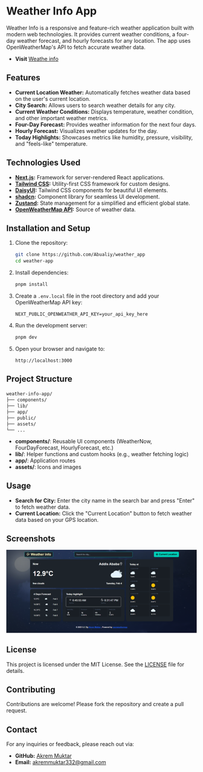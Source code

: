 # Weather Info App

Weather Info is a responsive and feature-rich weather application built with modern web technologies. It provides current weather conditions, a four-day weather forecast, and hourly forecasts for any location. The app uses OpenWeatherMap's API to fetch accurate weather data.

- **Visit** [Weathe info](https://weather-info-app123.vercel.app/)
  
## Features
- **Current Location Weather:** Automatically fetches weather data based on the user's current location.
- **City Search:** Allows users to search weather details for any city.
- **Current Weather Conditions:** Displays temperature, weather condition, and other important weather metrics.
- **Four-Day Forecast:** Provides weather information for the next four days.
- **Hourly Forecast:** Visualizes weather updates for the day.
- **Today Highlights:** Showcases metrics like humidity, pressure, visibility, and "feels-like" temperature.

## Technologies Used
- **[Next.js](https://nextjs.org/):** Framework for server-rendered React applications.
- **[Tailwind CSS](https://tailwindcss.com/):** Utility-first CSS framework for custom designs.
- **[DaisyUI](https://daisyui.com/):** Tailwind CSS components for beautiful UI elements.
- **[shadcn](https://shadcn.dev/):** Component library for seamless UI development.
- **[Zustand](https://zustand-demo.pmnd.rs/):** State management for a simplified and efficient global state.
- **[OpenWeatherMap API](https://openweathermap.org/):** Source of weather data.

## Installation and Setup

1. Clone the repository:
   ```bash
   git clone https://github.com/Abualiy/weather_app
   cd weather-app
   ```

2. Install dependencies:
   ```bash
   pnpm install
   ```

3. Create a `.env.local` file in the root directory and add your OpenWeatherMap API key:
   ```env
   NEXT_PUBLIC_OPENWEATHER_API_KEY=your_api_key_here
   ```

4. Run the development server:
   ```bash
   pnpm dev
   ```

5. Open your browser and navigate to:
   ```
   http://localhost:3000
   ```

## Project Structure
```
weather-info-app/
├── components/
├── lib/
├── app/
├── public/
├── assets/
└── ...
```

- **components/**: Reusable UI components (WeatherNow, FourDayForecast, HourlyForecast, etc.)
- **lib/**: Helper functions and custom hooks (e.g., weather fetching logic)
- **app/**: Application routes
- **assets/**: Icons and images

## Usage
- **Search for City:** Enter the city name in the search bar and press "Enter" to fetch weather data.
- **Current Location:** Click the "Current Location" button to fetch weather data based on your GPS location.

## Screenshots
![Weather Info App Screenshot](/public/weather-info-app.png)

## License
This project is licensed under the MIT License. See the [LICENSE](LICENSE) file for details.

## Contributing
Contributions are welcome! Please fork the repository and create a pull request.

## Contact
For any inquiries or feedback, please reach out via:
- **GitHub:** [Akrem Muktar](https://github.com/Abualiy)
- **Email:** akremmuktar332@gmail.com

